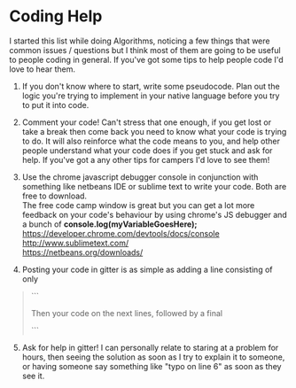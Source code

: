 # Coding Help
I started this list while doing Algorithms, noticing a few things that were common issues / questions but I think most of them are going to be useful to people coding in general. If you've got some tips to help people code I'd love to hear them.

1. If you don't know where to start, write some pseudocode. Plan out the logic you're trying to implement in your native language before you try to put it into code.

2. Comment your code! Can't stress that one enough, if you get lost or take a break then come back you need to know what your code is trying to do. It will also reinforce what the code means to you, and help other people understand what your code does if you get stuck and ask for help. If you've got a any other tips for campers I'd love to see them!

3. Use the chrome javascript debugger console in conjunction with something like netbeans IDE or sublime text to write your code. Both are free to download. <br />
The free code camp window is great but you can get a lot more feedback on your code's behaviour by using chrome's JS debugger and a bunch of **console.log(myVariableGoesHere);** <br />
https://developer.chrome.com/devtools/docs/console <br />
http://www.sublimetext.com/ <br />
https://netbeans.org/downloads/

4. Posting your code in gitter is as simple as adding a line consisting of only
> \`\`\`
>     
> Then your code on the next lines, followed by a final
>     
> \`\`\`

5. Ask for help in gitter! I can personally relate to staring at a problem for hours, then seeing the solution as soon as I try to explain it to someone, or having someone say something like "typo on line 6" as soon as they see it.